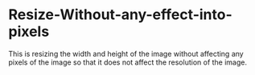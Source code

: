 # Resize-Without-any-effect-into-pixels
This is resizing the width and height of the image without affecting any pixels of the image so that it does not affect the resolution of the image.
